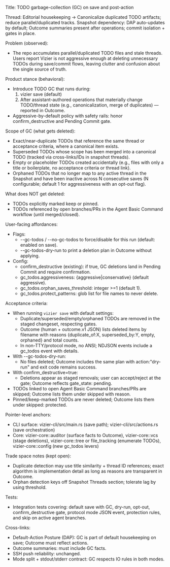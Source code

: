Title: TODO garbage-collection (GC) on save and post-action

Thread: Editorial housekeeping → Canonicalize duplicated TODO artifacts; reduce parallel/duplicated tracks.
Snapshot dependency: DAP auto-updates by default; Outcome summaries present after operations; commit isolation + gates in place.

Problem (observed):
- The repo accumulates parallel/duplicated TODO files and stale threads. Users report Vizier is not aggressive enough at deleting unnecessary TODOs during save/commit flows, leaving clutter and confusion about the single source of truth.

Product stance (behavioral):
- Introduce TODO GC that runs during:
  1) vizier save (default)
  2) After assistant-authored operations that materially change TODO/thread state (e.g., canonicalization, merge of duplicates) — reported in Outcome.
- Aggressive-by-default policy with safety rails: honor confirm_destructive and Pending Commit gate.

Scope of GC (what gets deleted):
- Exact/near-duplicate TODOs that reference the same thread or acceptance criteria, where a canonical item exists.
- Superseded TODOs whose scope has been merged into a canonical TODO (tracked via cross-links/IDs in snapshot threads).
- Empty or placeholder TODOs created accidentally (e.g., files with only a title or boilerplate, no acceptance criteria or thread link).
- Orphaned TODOs that no longer map to any active thread in the Snapshot and have been inactive across N consecutive saves (N configurable; default 1 for aggressiveness with an opt-out flag).

What does NOT get deleted:
- TODOs explicitly marked keep or pinned.
- TODOs referenced by open branches/PRs in the Agent Basic Command workflow (until merged/closed).

User-facing affordances:
- Flags:
  - --gc-todos / --no-gc-todos to force/disable for this run (default: enabled on save).
  - --gc-todos-dry-run to print a deletion plan in Outcome without applying.
- Config:
  - confirm_destructive (existing): if true, GC deletions land in Pending Commit and require confirmation.
  - gc_todos.aggressiveness: {aggressive|conservative} (default aggressive).
  - gc_todos.orphan_saves_threshold: integer >=1 (default 1).
  - gc_todos.protect_patterns: glob list for file names to never delete.

Acceptance criteria:
- When running `vizier save` with default settings:
  - Duplicate/superseded/empty/orphaned TODOs are removed in the staged changeset, respecting gates.
  - Outcome (human + outcome.v1 JSON) lists deleted items by filename with reasons {duplicate_of:X, superseded_by:Y, empty, orphaned} and total counts.
  - In non-TTY/protocol mode, no ANSI; NDJSON events include a gc_todos event with details.
- With --gc-todos-dry-run:
  - No files deleted; Outcome includes the same plan with action:"dry-run" and exit code remains success.
- With confirm_destructive=true:
  - Deletions appear as staged removals; user can accept/reject at the gate; Outcome reflects gate_state: pending.
- TODOs linked to open Agent Basic Command branches/PRs are skipped; Outcome lists them under skipped with reason.
- Pinned/keep-marked TODOs are never deleted; Outcome lists them under skipped: protected.

Pointer-level anchors:
- CLI surface: vizier-cli/src/main.rs (save path); vizier-cli/src/actions.rs (save orchestration)
- Core: vizier-core::auditor (surface facts to Outcome), vizier-core::vcs (stage deletions), vizier-core::tree or file_tracking (enumerate TODOs), vizier-core::config (new gc_todos levers)

Trade space notes (kept open):
- Duplicate detection may use title similarity + thread ID references; exact algorithm is implementation detail as long as reasons are transparent in Outcome.
- Orphan detection keys off Snapshot Threads section; tolerate lag by using threshold.

Tests:
- Integration tests covering: default save with GC, dry-run, opt-out, confirm_destructive gate, protocol mode JSON event, protection rules, and skip on active agent branches.

Cross-links:
- Default-Action Posture (DAP): GC is part of default housekeeping on save; Outcome must reflect actions.
- Outcome summaries: must include GC facts.
- SSH push reliability: unchanged.
- Mode split + stdout/stderr contract: GC respects IO rules in both modes.